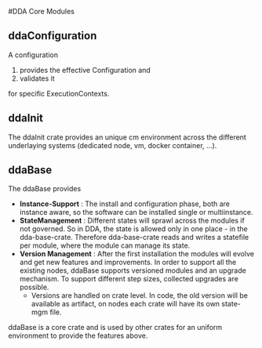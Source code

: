 #DDA Core Modules

## ddaConfiguration
A configuration
1. provides the effective Configuration and
2. validates it

for specific ExecutionContexts.

## ddaInit
The ddaInit crate  provides an unique cm environment across the different underlaying systems (dedicated node, vm, docker container, ...).

## ddaBase
The ddaBase provides 
* **Instance-Support** : The install and configuration phase, both are instance aware, so the software can be installed single or multiinstance.
* **StateManagement** : Different states will sprawl across the modules if not governed. So in DDA, the state is allowed only in one place - in the dda-base-crate. Therefore dda-base-crate reads and writes a statefile per module, where the module can manage its state.  
* **Version Management** : After the first installation the modules will evolve and get new features and improvements. In order to support all the existing nodes, ddaBase supports versioned modules and an upgrade mechanism. To support different step sizes, collected upgrades are possible.
  * Versions are handled on crate level. In code, the old version will be available as artifact, on nodes each crate will have its own state-mgm file.

ddaBase is a core crate and is used by other crates for an uniform environment to provide the features above.